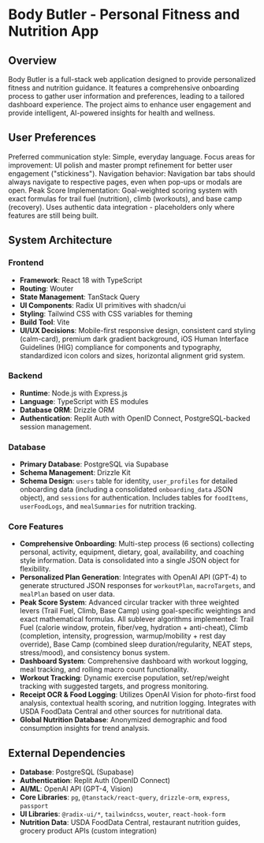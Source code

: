 # Body Butler - Personal Fitness and Nutrition App

## Overview
Body Butler is a full-stack web application designed to provide personalized fitness and nutrition guidance. It features a comprehensive onboarding process to gather user information and preferences, leading to a tailored dashboard experience. The project aims to enhance user engagement and provide intelligent, AI-powered insights for health and wellness.

## User Preferences
Preferred communication style: Simple, everyday language.
Focus areas for improvement: UI polish and master prompt refinement for better user engagement ("stickiness").
Navigation behavior: Navigation bar tabs should always navigate to respective pages, even when pop-ups or modals are open.
Peak Score Implementation: Goal-weighted scoring system with exact formulas for trail fuel (nutrition), climb (workouts), and base camp (recovery). Uses authentic data integration - placeholders only where features are still being built.

## System Architecture

### Frontend
- **Framework**: React 18 with TypeScript
- **Routing**: Wouter
- **State Management**: TanStack Query
- **UI Components**: Radix UI primitives with shadcn/ui
- **Styling**: Tailwind CSS with CSS variables for theming
- **Build Tool**: Vite
- **UI/UX Decisions**: Mobile-first responsive design, consistent card styling (calm-card), premium dark gradient background, iOS Human Interface Guidelines (HIG) compliance for components and typography, standardized icon colors and sizes, horizontal alignment grid system.

### Backend
- **Runtime**: Node.js with Express.js
- **Language**: TypeScript with ES modules
- **Database ORM**: Drizzle ORM
- **Authentication**: Replit Auth with OpenID Connect, PostgreSQL-backed session management.

### Database
- **Primary Database**: PostgreSQL via Supabase
- **Schema Management**: Drizzle Kit
- **Schema Design**: `users` table for identity, `user_profiles` for detailed onboarding data (including a consolidated `onboarding_data` JSON object), and `sessions` for authentication. Includes tables for `foodItems`, `userFoodLogs`, and `mealSummaries` for nutrition tracking.

### Core Features
- **Comprehensive Onboarding**: Multi-step process (6 sections) collecting personal, activity, equipment, dietary, goal, availability, and coaching style information. Data is consolidated into a single JSON object for flexibility.
- **Personalized Plan Generation**: Integrates with OpenAI API (GPT-4) to generate structured JSON responses for `workoutPlan`, `macroTargets`, and `mealPlan` based on user data.
- **Peak Score System**: Advanced circular tracker with three weighted levers (Trail Fuel, Climb, Base Camp) using goal-specific weightings and exact mathematical formulas. All sublever algorithms implemented: Trail Fuel (calorie window, protein, fiber/veg, hydration + anti-cheat), Climb (completion, intensity, progression, warmup/mobility + rest day override), Base Camp (combined sleep duration/regularity, NEAT steps, stress/mood), and consistency bonus system.
- **Dashboard System**: Comprehensive dashboard with workout logging, meal tracking, and rolling macro count functionality.
- **Workout Tracking**: Dynamic exercise population, set/rep/weight tracking with suggested targets, and progress monitoring.
- **Receipt OCR & Food Logging**: Utilizes OpenAI Vision for photo-first food analysis, contextual health scoring, and nutrition logging. Integrates with USDA FoodData Central and other sources for nutritional data.
- **Global Nutrition Database**: Anonymized demographic and food consumption insights for trend analysis.

## External Dependencies

- **Database**: PostgreSQL (Supabase)
- **Authentication**: Replit Auth (OpenID Connect)
- **AI/ML**: OpenAI API (GPT-4, Vision)
- **Core Libraries**: `pg`, `@tanstack/react-query`, `drizzle-orm`, `express`, `passport`
- **UI Libraries**: `@radix-ui/*`, `tailwindcss`, `wouter`, `react-hook-form`
- **Nutrition Data**: USDA FoodData Central, restaurant nutrition guides, grocery product APIs (custom integration)